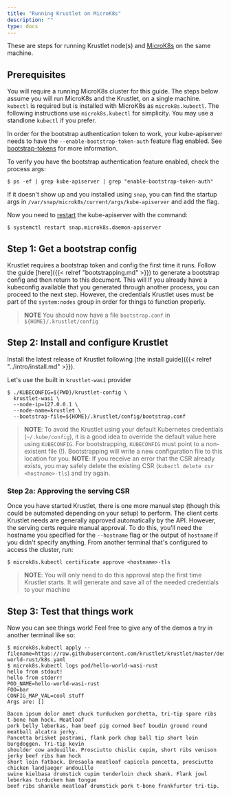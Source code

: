 ```yaml
---
title: "Running Krustlet on MicroK8s"
description: ""
type: docs
---
```


These are steps for running Krustlet node(s) and [MicroK8s](https://microk8s.io)
on the same machine.

## Prerequisites

You will require a running MicroK8s cluster for this guide. The steps below
assume you will run MicroK8s and the Krustlet, on a single machine. `kubectl` is
required but is installed with MicroK8s as `microk8s.kubectl`. The following
instructions use `microk8s.kubectl` for simplicity. You may use a standlone
`kubectl` if you prefer.

In order for the bootstrap authentication token to work, your kube-apiserver
needs to have the `--enable-bootstrap-token-auth` feature flag enabled. See
[bootstrap-tokens](https://kubernetes.io/docs/reference/access-authn-authz/bootstrap-tokens/)
for more information.

To verify you have the bootstrap authentication feature enabled, check the
process args:

```console
$ ps -ef | grep kube-apiserver | grep "enable-bootstrap-token-auth"
```

If it doesn't show up and you installed using `snap`, you can find the startup
args in `/var/snap/microk8s/current/args/kube-apiserver` and add the flag.

Now you need to [restart](https://microk8s.io/docs/configuring-services) the
kube-apiserver with the command:

```console
$ systemctl restart snap.microk8s.daemon-apiserver
```

## Step 1: Get a bootstrap config

Krustlet requires a bootstrap token and config the first time it runs. Follow
the guide [here]({{< relref "bootstrapping.md" >}}) to generate a bootstrap config and then
return to this document. This will If you already have a kubeconfig available
that you generated through another process, you can proceed to the next step.
However, the credentials Krustlet uses must be part of the `system:nodes` group
in order for things to function properly.

> **NOTE** You should now have a file `bootstrap.conf` in `${HOME}/.krustlet/config`

## Step 2: Install and configure Krustlet

Install the latest release of Krustlet following [the install
guide]({{< relref "../intro/install.md" >}}).

Let's use the built in `krustlet-wasi` provider

```console
$ ./KUBECONFIG=${PWD}/krustlet-config \
  krustlet-wasi \
  --node-ip=127.0.0.1 \
  --node-name=krustlet \
  --bootstrap-file=${HOME}/.krustlet/config/bootstrap.conf
```

> **NOTE**: To avoid the Krustlet using your default Kubernetes credentials (`~/.kube/config`),
it is a good idea to override the default value here using `KUBECONFIG`. For bootstrapping,
`KUBECONFIG` must point to a non-existent file (!). Bootstrapping will write a new
configuration file to this location for you.
> **NOTE**: If you receive an error that the CSR already exists, you may safely delete
the existing CSR (`kubectl delete csr <hostname>-tls`) and try again.

### Step 2a: Approving the serving CSR

Once you have started Krustlet, there is one more manual step (though this could
be automated depending on your setup) to perform. The client certs Krustlet
needs are generally approved automatically by the API. However, the serving
certs require manual approval. To do this, you'll need the hostname you
specified for the `--hostname` flag or the output of `hostname` if you didn't
specify anything. From another terminal that's configured to access the cluster,
run:

```console
$ microk8s.kubectl certificate approve <hostname>-tls
```

> **NOTE**: You will only need to do this approval step the first time Krustlet
starts. It will generate and save all of the needed credentials to your machine

## Step 3: Test that things work

Now you can see things work! Feel free to give any of the demos a try in another
terminal like so:

```console
$ microk8s.kubectl apply --filename=https://raw.githubusercontent.com/krustlet/krustlet/master/demos/wasi/hello-world-rust/k8s.yaml
$ microk8s.kubectl logs pod/hello-world-wasi-rust
hello from stdout!
hello from stderr!
POD_NAME=hello-world-wasi-rust
FOO=bar
CONFIG_MAP_VAL=cool stuff
Args are: []

Bacon ipsum dolor amet chuck turducken porchetta, tri-tip spare ribs t-bone ham hock. Meatloaf
pork belly leberkas, ham beef pig corned beef boudin ground round meatball alcatra jerky.
Pancetta brisket pastrami, flank pork chop ball tip short loin burgdoggen. Tri-tip kevin
shoulder cow andouille. Prosciutto chislic cupim, short ribs venison jerky beef ribs ham hock
short loin fatback. Bresaola meatloaf capicola pancetta, prosciutto chicken landjaeger andouille
swine kielbasa drumstick cupim tenderloin chuck shank. Flank jowl leberkas turducken ham tongue
beef ribs shankle meatloaf drumstick pork t-bone frankfurter tri-tip.
```
